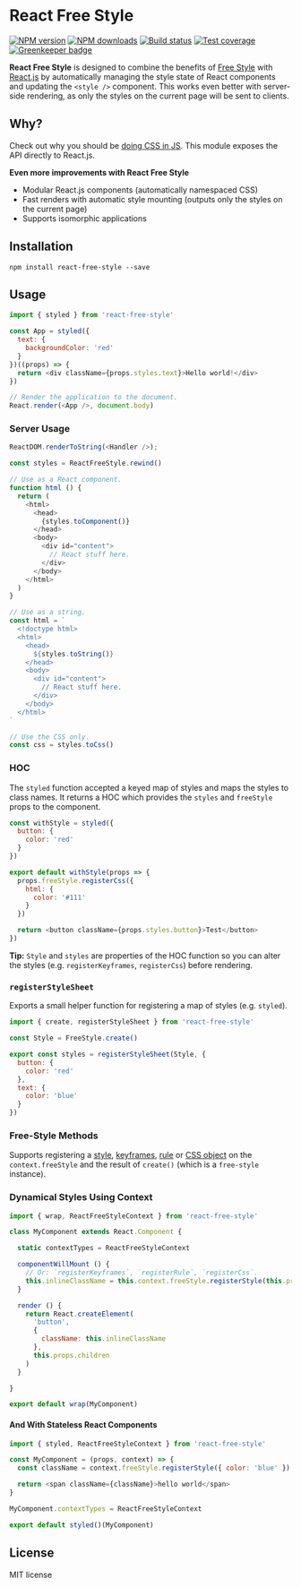 # React Free Style

[![NPM version][npm-image]][npm-url]
[![NPM downloads][downloads-image]][downloads-url]
[![Build status][travis-image]][travis-url]
[![Test coverage][coveralls-image]][coveralls-url]
[![Greenkeeper badge](https://badges.greenkeeper.io/blakeembrey/react-free-style.svg)](https://greenkeeper.io/)

**React Free Style** is designed to combine the benefits of [Free Style](https://github.com/blakeembrey/free-style) with [React.js](https://github.com/facebook/react) by automatically managing the style state of React components and updating the `<style />` component. This works even better with server-side rendering, as only the styles on the current page will be sent to clients.

## Why?

Check out why you should be [doing CSS in JS](https://github.com/blakeembrey/free-style#why). This module exposes the API directly to React.js.

**Even more improvements with React Free Style**

* Modular React.js components (automatically namespaced CSS)
* Fast renders with automatic style mounting (outputs only the styles on the current page)
* Supports isomorphic applications

## Installation

```
npm install react-free-style --save
```

## Usage

```js
import { styled } from 'react-free-style'

const App = styled({
  text: {
    backgroundColor: 'red'
  }
})((props) => {
  return <div className={props.styles.text}>Hello world!</div>
})

// Render the application to the document.
React.render(<App />, document.body)
```

### Server Usage

```js
ReactDOM.renderToString(<Handler />);

const styles = ReactFreeStyle.rewind()

// Use as a React component.
function html () {
  return (
    <html>
      <head>
        {styles.toComponent()}
      </head>
      <body>
        <div id="content">
          // React stuff here.
        </div>
      </body>
    </html>
  )
}

// Use as a string.
const html = `
  <!doctype html>
  <html>
    <head>
      ${styles.toString()}
    </head>
    <body>
      <div id="content">
        // React stuff here.
      </div>
    </body>
  </html>
`

// Use the CSS only.
const css = styles.toCss()
```

### HOC

The `styled` function accepted a keyed map of styles and maps the styles to class names. It returns a HOC which provides the `styles` and `freeStyle` props to the component.

```js
const withStyle = styled({
  button: {
    color: 'red'
  }
})

export default withStyle(props => {
  props.freeStyle.registerCss({
    html: {
      color: '#111'
    }
  })

  return <button className={props.styles.button}>Test</button>
})
```

**Tip:** `Style` and `styles` are properties of the HOC function so you can alter the styles (e.g. `registerKeyframes`, `registerCss`) before rendering.

### `registerStyleSheet`

Exports a small helper function for registering a map of styles (e.g. `styled`).

```js
import { create, registerStyleSheet } from 'react-free-style'

const Style = FreeStyle.create()

export const styles = registerStyleSheet(Style, {
  button: {
    color: 'red'
  },
  text: {
    color: 'blue'
  }
})
```

### Free-Style Methods

Supports registering a [style](https://github.com/blakeembrey/free-style#styles), [keyframes](https://github.com/blakeembrey/free-style#keyframes), [rule](https://github.com/blakeembrey/free-style#rules) or [CSS object](https://github.com/blakeembrey/free-style#css-object) on the `context.freeStyle` and the result of `create()` (which is a `free-style` instance).

### Dynamical Styles Using Context

```js
import { wrap, ReactFreeStyleContext } from 'react-free-style'

class MyComponent extends React.Component {

  static contextTypes = ReactFreeStyleContext

  componentWillMount () {
    // Or: `registerKeyframes`, `registerRule`, `registerCss`.
    this.inlineClassName = this.context.freeStyle.registerStyle(this.props.style)
  }

  render () {
    return React.createElement(
      'button',
      {
        className: this.inlineClassName
      },
      this.props.children
    )
  }

}

export default wrap(MyComponent)
```

#### And With Stateless React Components

```js
import { styled, ReactFreeStyleContext } from 'react-free-style'

const MyComponent = (props, context) => {
  const className = context.freeStyle.registerStyle({ color: 'blue' })

  return <span className={className}>hello world</span>
}

MyComponent.contextTypes = ReactFreeStyleContext

export default styled()(MyComponent)
```

## License

MIT license

[npm-image]: https://img.shields.io/npm/v/react-free-style.svg?style=flat
[npm-url]: https://npmjs.org/package/react-free-style
[downloads-image]: https://img.shields.io/npm/dm/react-free-style.svg?style=flat
[downloads-url]: https://npmjs.org/package/react-free-style
[travis-image]: https://img.shields.io/travis/blakeembrey/react-free-style.svg?style=flat
[travis-url]: https://travis-ci.org/blakeembrey/react-free-style
[coveralls-image]: https://img.shields.io/coveralls/blakeembrey/react-free-style.svg?style=flat
[coveralls-url]: https://coveralls.io/r/blakeembrey/react-free-style?branch=master
